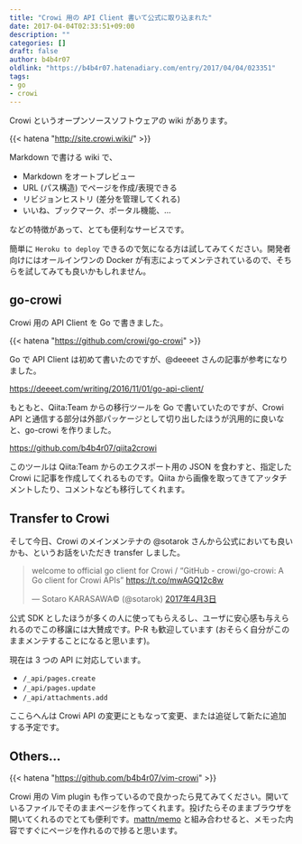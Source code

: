 ```yaml
---
title: "Crowi 用の API Client 書いて公式に取り込まれた"
date: 2017-04-04T02:33:51+09:00
description: ""
categories: []
draft: false
author: b4b4r07
oldlink: "https://b4b4r07.hatenadiary.com/entry/2017/04/04/023351"
tags:
- go
- crowi
---
```


Crowi というオープンソースソフトウェアの wiki があります。


{{< hatena "http://site.crowi.wiki/" >}}

Markdown で書ける wiki で、

- Markdown をオートプレビュー
- URL (パス構造) でページを作成/表現できる
- リビジョンヒストリ (差分を管理してくれる)
- いいね、ブックマーク、ポータル機能、...

などの特徴があって、とても便利なサービスです。

簡単に `Heroku to deploy` できるので気になる方は試してみてください。開発者向けにはオールインワンの Docker が有志によってメンテされているので、そちらを試してみても良いかもしれません。

## go-crowi

Crowi 用の API Client を Go で書きました。

{{< hatena "https://github.com/crowi/go-crowi" >}}

Go で API Client は初めて書いたのですが、@deeeet さんの記事が参考になりました。

https://deeeet.com/writing/2016/11/01/go-api-client/

もともと、Qiita:Team からの移行ツールを Go で書いていたのですが、Crowi API と通信する部分は外部パッケージとして切り出したほうが汎用的に良いなと、go-crowi を作りました。

https://github.com/b4b4r07/qiita2crowi

このツールは Qiita:Team からのエクスポート用の JSON を食わすと、指定した Crowi に記事を作成してくれるものです。Qiita から画像を取ってきてアッタチメントしたり、コメントなども移行してくれます。

## Transfer to Crowi

そして今日、Crowi のメインメンテナの @sotarok さんから公式においても良いかも、というお話をいただき transfer しました。

<blockquote class="twitter-tweet" data-lang="ja"><p lang="en" dir="ltr">welcome to official go client for Crowi / “GitHub - crowi/go-crowi: A Go client for Crowi APIs” <a href="https://t.co/mwAGQ12c8w">https://t.co/mwAGQ12c8w</a></p>&mdash; Sotaro KARASAWA© (@sotarok) <a href="https://twitter.com/sotarok/status/848886736591568897">2017年4月3日</a></blockquote>
<script async src="//platform.twitter.com/widgets.js" charset="utf-8"></script>

公式 SDK としたほうが多くの人に使ってもらえるし、ユーザに安心感も与えられるのでこの移譲には大賛成です。P-R も歓迎しています (おそらく自分がこのままメンテすることになると思います)。

現在は 3 つの API に対応しています。

- `/_api/pages.create`
- `/_api/pages.update`
- `/_api/attachments.add`

ここらへんは Crowi API の変更にともなって変更、または追従して新たに追加する予定です。

## Others...

{{< hatena "https://github.com/b4b4r07/vim-crowi" >}}

Crowi 用の Vim plugin も作っているので良かったら見てみてください。開いているファイルでそのままページを作ってくれます。投げたらそのままブラウザを開いてくれるのでとても便利です。[mattn/memo](https://github.com/mattn/memo) と組み合わせると、メモった内容ですぐにページを作れるので捗ると思います。
